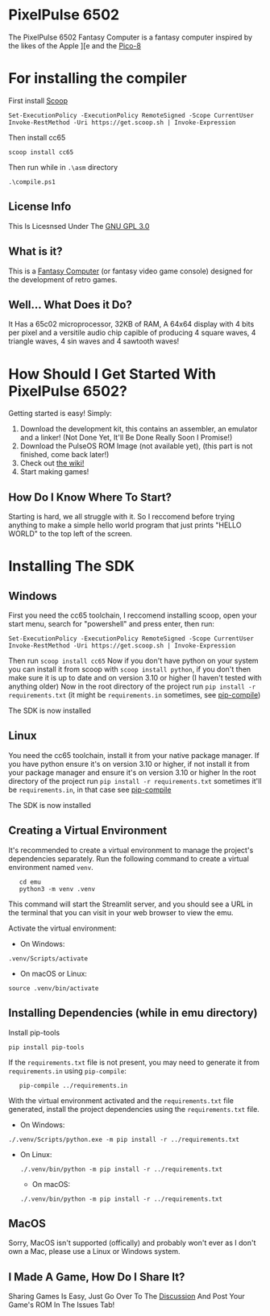 # PixelPulse 6502
The PixelPulse 6502 Fantasy Computer is a fantasy computer inspired by the likes of the Apple ][e and the [Pico-8](https://www.lexaloffle.com/pico-8.php)


# For installing the compiler

First install [Scoop](https://scoop.sh/)
```
Set-ExecutionPolicy -ExecutionPolicy RemoteSigned -Scope CurrentUser           
Invoke-RestMethod -Uri https://get.scoop.sh | Invoke-Expression
```

Then install cc65
```
scoop install cc65
```

Then run while in `.\asm` directory
```
.\compile.ps1
```

## License Info
This Is Licesnsed Under The [GNU GPL 3.0](https://github.com/coltonisgod234/PixelPulse-6502/blob/main/LICENSE)

## What is it?
This is a [Fantasy Computer](https://en.wikipedia.org/wiki/Fantasy_video_game_console) (or fantasy video game console) designed for the development of retro games.

## Well... What Does it Do?
It Has a 65c02 microprocessor, 32KB of RAM, A 64x64 display with 4 bits per pixel and a versitile audio chip capible of producing 4 square waves, 4 triangle waves, 4 sin waves and 4 sawtooth waves!

# How Should I Get Started With PixelPulse 6502?
Getting started is easy! Simply:
1. Download the development kit, this contains an assembler, an emulator and a linker! (Not Done Yet, It'll Be Done Really Soon I Promise!)
2. Download the PulseOS ROM Image (not available yet), (this part is not finished, come back later!)
3. Check out [the wiki!](https://github.com/coltonisgod234/PixelPulse-6502/wiki/)
4. Start making games!

## How Do I Know Where To Start?
Starting is hard, we all struggle with it. So I reccomend before trying anything to make a simple hello world program that just prints "HELLO WORLD" to the top left of the screen.

# Installing The SDK
## Windows
First you need the cc65 toolchain, I reccomend installing scoop, open your start menu, search for "powershell" and press enter, then run:
```
Set-ExecutionPolicy -ExecutionPolicy RemoteSigned -Scope CurrentUser
Invoke-RestMethod -Uri https://get.scoop.sh | Invoke-Expression
```
Then run `scoop install cc65`
Now if you don't have python on your system you can install it from scoop with `scoop install python`, if you don't then make sure it is up to date and on version 3.10 or higher (I haven't tested with anything older)
Now in the root directory of the project run `pip install -r requirements.txt` (it might be `requirements.in` sometimes, see [pip-compile](https://pip-tools.readthedocs.io/en/latest/cli/pip-compile/))

The SDK is now installed

## Linux
You need the cc65 toolchain, install it from your native package manager.
If you have python ensure it's on version 3.10 or higher, if not install it from your package manager and ensure it's on version 3.10 or higher
In the root directory of the project run `pip install -r requirements.txt` sometimes it'll be `requirements.in`, in that case see [pip-compile](https://pip-tools.readthedocs.io/en/latest/cli/pip-compile/)

The SDK is now installed


## Creating a Virtual Environment

It's recommended to create a virtual environment to manage the project's dependencies separately. Run the following command to create a virtual environment named `venv`.

```
   cd emu
   python3 -m venv .venv
```

This command will start the Streamlit server, and you should see a URL in the terminal that you can visit in your web browser to view the emu.

Activate the virtual environment:

- On Windows:
```
.venv/Scripts/activate
```

- On macOS or Linux:
```
source .venv/bin/activate
```

## Installing Dependencies (while in emu directory)

Install pip-tools

```
pip install pip-tools
```
   
If the `requirements.txt` file is not present, you may need to generate it from `requirements.in` using `pip-compile`:

```
   pip-compile ../requirements.in
```

With the virtual environment activated and the `requirements.txt` file generated, install the project dependencies using the `requirements.txt` file.
   - On Windows:
   ```
   ./.venv/Scripts/python.exe -m pip install -r ../requirements.txt
   ```

- On Linux:
   ```
   ./.venv/bin/python -m pip install -r ../requirements.txt
   ```

   - On macOS:
   ```
   ./.venv/bin/python -m pip install -r ../requirements.txt
   
   ```


## MacOS
Sorry, MacOS isn't supported (offically) and probably won't ever as I don't own a Mac, please use a Linux or Windows system.

## I Made A Game, How Do I Share It?
Sharing Games Is Easy, Just Go Over To The [Discussion](https://github.com/coltonisgod234/PixelPulse-6502/discussions/1) And Post Your Game's ROM In The Issues Tab!
